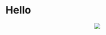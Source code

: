 # Hello 
<p align="center" >  
  <a href="https://github.com/anuraghazra/github-readme-stats"> 
<img  src="https://github-readme-stats.vercel.app/api?username=Zenix843&&show_icons=true&theme=radical"/>
  </a>
  </p>
